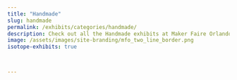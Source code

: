 ```yaml
---
title: "Handmade"
slug: handmade
permalink: /exhibits/categories/handmade/
description: Check out all the Handmade exhibits at Maker Faire Orlando!
image: /assets/images/site-branding/mfo_two_line_border.png
isotope-exhibits: true



---
```

